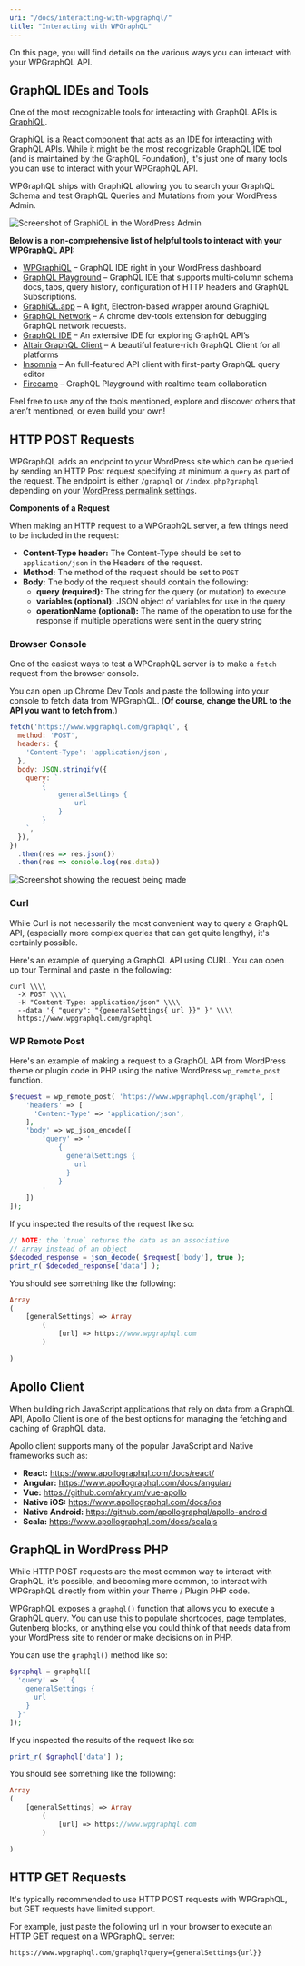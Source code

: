 ```yaml
---
uri: "/docs/interacting-with-wpgraphql/"
title: "Interacting with WPGraphQL"
---
```


On this page, you will find details on the various ways you can interact with your WPGraphQL API.

## GraphQL IDEs and Tools

One of the most recognizable tools for interacting with GraphQL APIs is [GraphiQL](https://github.com/graphql/graphiql).

GraphiQL is a React component that acts as an IDE for interacting with GraphQL APIs. While it might be the most recognizable GraphQL IDE tool (and is maintained by the GraphQL Foundation), it's just one of many tools you can use to interact with your WPGraphQL API.

WPGraphQL ships with GraphiQL allowing you to search your GraphQL Schema and test GraphQL Queries and Mutations from your WordPress Admin.

![Screenshot of GraphiQL in the WordPress Admin](./interacting-wordpress-admin-graphiql.png)

**Below is a non-comprehensive list of helpful tools to interact with your WPGraphQL API:**

- [WPGraphiQL](https://github.com/wp-graphql/wp-graphiql) – GraphQL IDE right in your WordPress dashboard
- [GraphQL Playground](https://github.com/graphcool/graphql-playground) – GraphQL IDE that supports multi-column schema docs, tabs, query history, configuration of HTTP headers and GraphQL Subscriptions.
- [GraphiQL.app](https://github.com/skevy/graphiql-app) – A light, Electron-based wrapper around GraphiQL
- [GraphQL Network](https://github.com/Ghirro/graphql-network) – A chrome dev-tools extension for debugging GraphQL network requests.
- [GraphQL IDE](https://github.com/redound/graphql-ide) – An extensive IDE for exploring GraphQL API’s
- [Altair GraphQL Client](https://github.com/imolorhe/altair) – A beautiful feature-rich GraphQL Client for all platforms
- [Insomnia](https://insomnia.rest/) – An full-featured API client with first-party GraphQL query editor
- [Firecamp](https://firecamp.io/graphql) – GraphQL Playground with realtime team collaboration

Feel free to use any of the tools mentioned, explore and discover others that aren’t mentioned, or even build your own!

## HTTP POST Requests

WPGraphQL adds an endpoint to your WordPress site which can be queried by sending an HTTP Post request specifying at minimum a `query` as part of the request. The endpoint is either `/graphql` or `/index.php?graphql` depending on your [WordPress permalink settings](/docs/quick-start/#install).

**Components of a Request**

When making an HTTP request to a WPGraphQL server, a few things need to be included in the request:

- **Content-Type header:** The Content-Type should be set to `application/json` in the Headers of the request.
- **Method:** The method of the request should be set to `POST`
- **Body:** The body of the request should contain the following:
  - **query (required):** The string for the query (or mutation) to execute
  - **variables (optional):** JSON object of variables for use in the query
  - **operationName (optional):** The name of the operation to use for the response if multiple operations were sent in the query string

### Browser Console

One of the easiest ways to test a WPGraphQL server is to make a `fetch` request from the browser console.

You can open up Chrome Dev Tools and paste the following into your console to fetch data from WPGraphQL. (**Of course, change the URL to the API you want to fetch from.**)

```js
fetch('https://www.wpgraphql.com/graphql', {
  method: 'POST',
  headers: {
    'Content-Type': 'application/json',
  },
  body: JSON.stringify({
    query: `
        {
            generalSettings {
                url
            }
        }
    `,
  }),
})
  .then(res => res.json())
  .then(res => console.log(res.data))
```

![Screenshot showing the request being made](./interacting-fetch-graphql-from-browser-console-1024x619.gif)

### Curl

While Curl is not necessarily the most convenient way to query a GraphQL API, (especially more complex queries that can get quite lengthy), it's certainly possible.

Here's an example of querying a GraphQL API using CURL. You can open up tour Terminal and paste in the following:

```shell
curl \\\\
  -X POST \\\\
  -H "Content-Type: application/json" \\\\
  --data '{ "query": "{generalSettings{ url }}" }' \\\\
  https://www.wpgraphql.com/graphql
```

### WP Remote Post

Here's an example of making a request to a GraphQL API from WordPress theme or plugin code in PHP using the native WordPress `wp_remote_post` function.

```php
$request = wp_remote_post( 'https://www.wpgraphql.com/graphql', [
    'headers' => [
      'Content-Type' => 'application/json',
    ],
    'body' => wp_json_encode([
        'query' => '
            {
              generalSettings {
                url
              }
            }
        '
    ])
]);
```

If you inspected the results of the request like so:

```php
// NOTE: the `true` returns the data as an associative
// array instead of an object
$decoded_response = json_decode( $request['body'], true );
print_r( $decoded_response['data'] );
```

You should see something like the following:

```php
Array
(
    [generalSettings] => Array
        (
            [url] => https://www.wpgraphql.com
        )

)
```

## Apollo Client

When building rich JavaScript applications that rely on data from a GraphQL API, Apollo Client is one of the best options for managing the fetching and caching of GraphQL data.

Apollo client supports many of the popular JavaScript and Native frameworks such as:

- **React:** https://www.apollographql.com/docs/react/
- **Angular:** https://www.apollographql.com/docs/angular/
- **Vue:** https://github.com/akryum/vue-apollo
- **Native iOS:** https://www.apollographql.com/docs/ios
- **Native Android:** https://github.com/apollographql/apollo-android
- **Scala:** https://www.apollographql.com/docs/scalajs

## GraphQL in WordPress PHP

While HTTP POST requests are the most common way to interact with GraphQL, it's possible, and becoming more common, to interact with WPGraphQL directly from within your Theme / Plugin PHP code.

WPGraphQL exposes a `graphql()` function that allows you to execute a GraphQL query. You can use this to populate shortcodes, page templates, Gutenberg blocks, or anything else you could think of that needs data from your WordPress site to render or make decisions on in PHP.

You can use the `graphql()` method like so:

```php
$graphql = graphql([
  'query' => ' {
    generalSettings {
      url
    }
  }'
]);
```

If you inspected the results of the request like so:

```php
print_r( $graphql['data'] );
```

You should see something like the following:

```php
Array
(
    [generalSettings] => Array
        (
            [url] => https://www.wpgraphql.com
        )

)
```

## HTTP GET Requests

It's typically recommended to use HTTP POST requests with WPGraphQL, but GET requests have limited support.

For example, just paste the following url in your browser to execute an HTTP GET request on a WPGraphQL server:

```shell
https://www.wpgraphql.com/graphql?query={generalSettings{url}}
```
